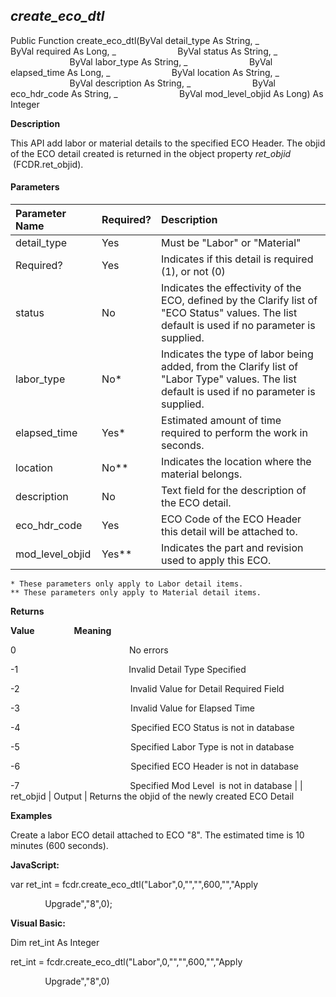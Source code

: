 _create_eco_dtl_
------------------

Public Function create_eco_dtl(ByVal detail_type As String, _
                        ByVal required As Long, _
                        ByVal status As String, _
                        ByVal labor_type As String, _
                        ByVal elapsed_time As Long, _
                        ByVal location As String, _
                        ByVal description As String, _
                        ByVal eco_hdr_code As String, _
                        ByVal mod_level_objid As Long) As Integer

**Description**

This API add labor or material details to the specified ECO Header. The objid of the ECO detail created is returned in the object property _ret_objid_  (FCDR.ret_objid).

#### Parameters

| Parameter Name | Required? | Description |
|:--- |:--- |:--- |
| detail_type | Yes | Must be "Labor" or "Material" |
| Required? | Yes | Indicates if this detail is required (1), or not (0) |
| status | No | Indicates the effectivity of the ECO, defined by the Clarify list of "ECO Status" values. The list default is used if no parameter is supplied. |
| labor_type | No* | Indicates the type of labor being added, from the Clarify list of "Labor Type" values. The list default is used if no parameter is supplied. |
| elapsed_time | Yes* | Estimated amount of time required to perform the work in seconds. |
| location | No** | Indicates the location where the material belongs. |
| description | No | Text field for the description of the ECO detail. |
| eco_hdr_code | Yes | ECO Code of the ECO Header this detail will be attached to. |
| mod_level_objid | Yes** | Indicates the part and revision used to apply this ECO. |

```
* These parameters only apply to Labor detail items.
** These parameters only apply to Material detail items.
```

**Returns**

**Value**                **Meaning**

0                                              No errors

-1                                             Invalid Detail Type Specified

-2                                             Invalid Value for Detail Required Field

-3                                             Invalid Value for Elapsed Time

-4                                             Specified ECO Status is not in database

-5                                             Specified Labor Type is not in database

-6                                             Specified ECO Header is not in database

-7                                             Specified Mod Level  is not in database |
| ret_objid | Output | Returns the objid of the newly created ECO Detail

**Examples**

 Create a labor ECO detail attached to ECO "8". The estimated time is 10 minutes (600 seconds).

**JavaScript:**

var ret_int = fcdr.create_eco_dtl("Labor",0,"","",600,"","Apply

              Upgrade","8",0);

**Visual Basic:**

Dim ret_int As Integer

ret_int = fcdr.create_eco_dtl("Labor",0,"","",600,"","Apply

              Upgrade","8",0)